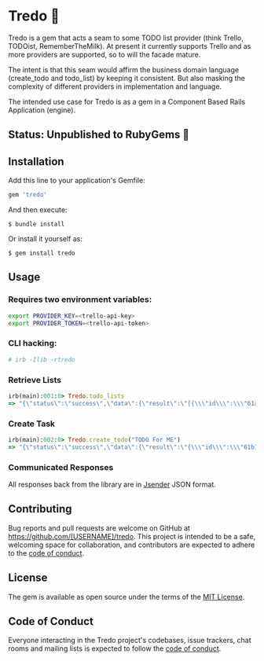 # Tredo 🌈

Tredo is a gem that acts a seam to some TODO list provider (think Trello, TODOist, RememberTheMilk).
At present it currently supports Trello and as more providers are supported, so to will the facade mature.

The intent is that this seam would affirm the business domain language (create_todo and todo_list) by keeping it consistent. But also masking the complexity of different providers in implementation and language.

The intended use case for Tredo is as a gem in a Component Based Rails Application (engine).

## Status: Unpublished to RubyGems 🧨

## Installation

Add this line to your application's Gemfile:

```ruby
gem 'tredo'
```

And then execute:

    $ bundle install

Or install it yourself as:

    $ gem install tredo

## Usage

### Requires two environment variables:

```bash
export PROVIDER_KEY=<trello-api-key>
export PROVIDER_TOKEN=<trello-api-token>
```

### CLI hacking:

```bash
# irb -Ilib -rtredo
```

### Retrieve Lists

```ruby
irb(main):001:0> Tredo.todo_lists
=> "{\"status\":\"success\",\"data\":{\"result\":\"[{\\\"id\\\":\\\"61af9e0503811b04f6771d01\\\",\\\"name\\\":\\\"To Do\\\",\\\"closed\\\":false,\\\"pos\\\":16384,\\\"softLimit\\\":null,\\\"idBoard\\\":\\\"61af9e0503811b04f6771d00\\\",\\\"subscribed\\\":false},{\\\"id\\\":\\\"61af9e0503811b04f6771d02\\\",\\\"name\\\":\\\"Doing\\\",\\\"closed\\\":false,\\\"pos\\\":32768,\\\"softLimit\\\":null,\\\"idBoard\\\":\\\"61af9e0503811b04f6771d00\\\",\\\"subscribed\\\":false}]\"}}"
```

### Create Task

```ruby
irb(main):002:0> Tredo.create_todo("TODO For ME")
=> "{\"status\":\"success\",\"data\":{\"result\":\"{\\\"id\\\":\\\"61b10b7485298e285d4a5e65\\\",\\\"checkItemStates\\\":[],\\\"closed\\\":false,\\\"dateLastActivity\\\":\\\"2021-12-08T19:45:56.916Z\\\",\\\"desc\\\":\\\"\\\",\\\"descData\\\":{\\\"emoji\\\":{}},\\\"dueReminder\\\":null,\\\"idBoard\\\":\\\"61af9e0503811b04f6771d00\\\",\\\"idList\\\":\\\"61af9e0503811b04f6771d01\\\",\\\"idMembersVoted\\\":[],\\\"idShort\\\":15,\\\"idAttachmentCover\\\":null,\\\"idLabels\\\":[],\\\"manualCoverAttachment\\\":false,\\\"name\\\":\\\"TODO For ME\\\",\\\"pos\\\":278527,\\\"shortLink\\\":\\\"jp2WgYtN\\\",\\\"isTemplate\\\":false,\\\"cardRole\\\":null,\\\"dueComplete\\\":false,\\\"due\\\":null,\\\"email\\\":null,\\\"labels\\\":[],\\\"shortUrl\\\":\\\"https://trello.com/c/jp2WgYtN\\\",\\\"start\\\":null,\\\"url\\\":\\\"https://trello.com/c/jp2WgYtN/15-todo-for-me\\\",\\\"cover\\\":{\\\"idAttachment\\\":null,\\\"color\\\":null,\\\"idUploadedBackground\\\":null,\\\"size\\\":\\\"normal\\\",\\\"brightness\\\":\\\"dark\\\",\\\"idPlugin\\\":null},\\\"idMembers\\\":[],\\\"attachments\\\":[],\\\"badges\\\":{\\\"attachmentsByType\\\":{\\\"trello\\\":{\\\"board\\\":0,\\\"card\\\":0}},\\\"location\\\":false,\\\"votes\\\":0,\\\"viewingMemberVoted\\\":false,\\\"subscribed\\\":false,\\\"fogbugz\\\":\\\"\\\",\\\"checkItems\\\":0,\\\"checkItemsChecked\\\":0,\\\"checkItemsEarliestDue\\\":null,\\\"comments\\\":0,\\\"attachments\\\":0,\\\"description\\\":false,\\\"due\\\":null,\\\"dueComplete\\\":false,\\\"start\\\":null},\\\"subscribed\\\":false,\\\"stickers\\\":[],\\\"idChecklists\\\":[],\\\"limits\\\":{}}\"}}"

```

### Communicated Responses

All responses back from the library are in [Jsender](https://github.com/xneelo/jsender) JSON format.

## Contributing

Bug reports and pull requests are welcome on GitHub at https://github.com/[USERNAME]/tredo. This project is intended to be a safe, welcoming space for collaboration, and contributors are expected to adhere to the [code of conduct](https://github.com/[USERNAME]/tredo/blob/master/CODE_OF_CONDUCT.md).

## License

The gem is available as open source under the terms of the [MIT License](https://opensource.org/licenses/MIT).

## Code of Conduct

Everyone interacting in the Tredo project's codebases, issue trackers, chat rooms and mailing lists is expected to follow the [code of conduct](https://github.com/[USERNAME]/tredo/blob/master/CODE_OF_CONDUCT.md).
